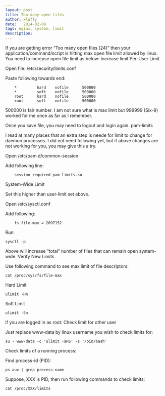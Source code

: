 ```yaml
---
layout: post
title: Too many open files
author: xluffy
date:   2014-02-09
tags: nginx, system, limit
description: 
---
```


If you are getting error “Too many open files (24)” then your application/command/script is hitting max open file limit allowed by linux. You need to increase open file limit as below:
Increase limit
Per-User Limit

Open file: /etc/security/limits.conf

Paste following towards end:

```
	*         hard    nofile      500000
	*         soft    nofile      500000
	root      hard    nofile      500000
	root      soft    nofile      500000
```

500000 is fair number. I am not sure what is max limit but 999999 (Six-9) worked for me once as far as I remember.

Once you save file, you may need to logout and login again.
pam-limits

I read at many places that an extra step is neede for limit to change for daemon processes. I did not need following yet, but if above changes are not working for you, you may give this a try.

Open /etc/pam.d/common-session

Add following line:

```
	session required pam_limits.so
```

System-Wide Limit

Set this higher than user-limit set above.

Open /etc/sysctl.conf 

Add following:

```
	fs.file-max = 2097152
```

Run:

`sysctl -p`

Above will increase “total” number of files that can remain open system-wide.
Verify New Limits

Use following command to see max limit of file descriptors:

`cat /proc/sys/fs/file-max`

Hard Limit

`ulimit -Hn`

Soft Limit

`ulimit -Sn`

if you are logged in as root:
Check limit for other user

Just replace www-data by linux username you wish to check limits for:

`su - www-data -c 'ulimit -aHS' -s '/bin/bash'`

Check limits of a running process:

Find process-id (PID):

`ps aux | grep process-name`

Suppose, XXX is PID, then run following commands to check limits:

`cat /proc/XXX/limits`

